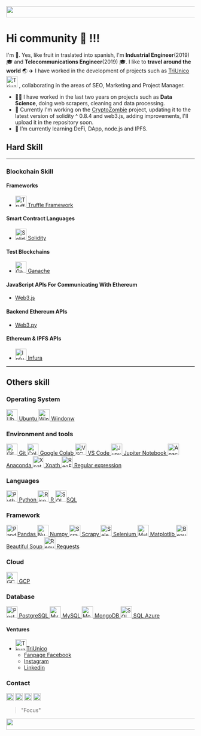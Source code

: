 
<img  src="https://bit.ly/3ekNzv1" width="1145" height="30" >

# Hi community 👋 !!!

I'm 🍍. Yes, like fruit in traslated into spanish, I'm **Industrial Engineer**(2019):mortar_board: and **Telecommunications Engineer**(2019) :mortar_board:. I like to **travel around the world** :earth_asia: :airplane: I have worked in the development of projects such as [TriUnico](https://triunico.com)<a href="https://triunico.com/"><img height="30" src="https://bit.ly/3xcCwwv" alt="Triunico icono"></a> , collaborating in the areas of SEO, Marketing and Project Manager.

- 💪🏼 I have worked in the last two years on projects such as **Data Science**, doing web scrapers, cleaning and data processing.
- 🔭 Currently I'm working on the [CryptoZombie](https://cryptozombies.io/) project, updating it to the latest version of solidity ^ 0.8.4 and web3.js, adding improvements, I'll upload it in the repository soon.
- 🌱 I’m currently learning DeFi, DApp, node.js and IPFS.

## Hard Skill

------------

### ₿lockchain Skill 
#### Frameworks
* <a href="https://bit.ly/3tHdvXY"><img height="30" src="https://bit.ly/2RKAROi" alt="Truffle Suite icono"> Truffle Framework </a> 
 
#### Smart Contract Languages
* <a href="https://bit.ly/3dC9m1S"><img height="30" src="https://bit.ly/3xdusLY" alt="Solidity icono"> Solidity </a> 

#### Test Blockchains
* <a href="https://www.trufflesuite.com/ganache"><img height="30" src="https://bit.ly/3epwMH8" alt="Ganache icono"> Ganache </a>

#### JavaScript APIs For Communicating With Ethereum
* [Web3.js](https://web3js.readthedocs.io/en/v1.3.4/)

#### Backend Ethereum APIs
* [Web3.py](https://web3py.readthedocs.io/en/stable/)

#### Ethereum & IPFS APIs
* <a href="https://infura.io/"><img height="30" src="https://bit.ly/3sEbZEW" alt="Infura icono"> Infura </a>


-----------
## Others skill
### Operating System

<a href="https://ubuntu.com/"><img height="30" src="https://bit.ly/3xe8NDc" alt="Ubuntu icono"> Ubuntu </a>
<a href="https://bit.ly/3ngq9ek"><img height="30" src="https://bit.ly/2QNS0WN" alt="Windonw icono"> Windonw </a>

### Environment and tools

<a href="https://github.com"><img height="30" src="https://bit.ly/32y9Pf9" alt="GitHub icono"> Git </a>
<a href="https://colab.research.google.com/"><img height="30" src="https://bit.ly/3gBdUaC" alt="Colab icono"> Google Colab </a>
<a href="https://bit.ly/3ve2MF1"><img height="30" src="https://bit.ly/3tDWZbe" alt="VSCode icono"> VS Code </a>
<a href="https://jupyter.org/"><img height="30" src="https://bit.ly/32CBkVc" alt="Jupyter Notebook icono"> Jupiter Notebook </a>
<a href="https://www.anaconda.com"><img height="30" src="https://bit.ly/3hezBtZ" alt="Anaconda icono"> Anaconda </a>
<a href="https://bit.ly/3epuVlu"><img height="30" src="https://bit.ly/3xgGMuM" alt="Xpath icono"> Xpath </a>
<a href="https://bit.ly/3equ0S5"><img height="30" src="https://bit.ly/3hfN4BA" alt="RegEx icono"> Regular expression </a>

### Languages
<a href="https://www.python.org/"><img height="30" src="https://bit.ly/2QLpqp8" alt="Python icono"> Python </a>
<a href="https://www.r-project.org/"><img height="30" src="https://bit.ly/32z75yr" alt="R icono"> R </a>
<a href="https://bit.ly/2QmzlBJ"><img height="30" src="https://bit.ly/3sGvA7p" alt="SQL icono">SQL</a>

### Framework
<a href="https://pandas.pydata.org/"><img height="30" src="https://bit.ly/3nlSBeV" alt="Pandas icono" >Pandas </a>
<a href="https://numpy.org/install/"><img height="30" src="https://bit.ly/3n8RBui" alt="Numpy icono"> Numpy </a>
<a href="https://scrapy.org/"><img height="30" src="https://bit.ly/3eqIWiO" alt="Scrapy icono"> Scrapy </a>
<a href="https://www.selenium.dev/"><img height="30" src="https://bit.ly/3avMi32" alt="Selenium icono"> Selenium </a>
<a href="https://matplotlib.org/"><img height="30" src="https://bit.ly/3dFQn6D" alt="Matplotlib icono"> Matplotlib </a>
<a href="https://bit.ly/3enyx7B"><img height="30" src="https://bit.ly/3sGiozl" alt="Beautiful Soup icono"> Beautiful Soup </a>
<a href="https://bit.ly/3tJDxKd"><img height="30" src="https://bit.ly/3sHZdVV" alt="Requests icono"> Requests </a>

### Cloud
<a href="https://cloud.google.com/"><img height="30" src="https://cloud.google.com/images/social-icon-google-cloud-1200-630.png" alt="GCP icono"> GCP </a>

### Database
<a href="https://www.postgresql.org/"><img height="30" src="https://bit.ly/3tJE9Q1" alt="PostgreSQL icono"> PostgreSQL </a>
<a href="https://www.mysql.com/"><img height="30" src="https://bit.ly/3sBK8Fn" alt="MySQL icono"> MySQL </a>
<a href="https://www.mongodb.com/"><img height="30" src="https://bit.ly/3n8QniA" alt="MongoDB icono"> MongoDB </a>
<a href="https://bit.ly/2PgfmnQ"><img height="30" src="https://bit.ly/3tGRZmj" alt="SQL Azure icono"> SQL Azure </a>

#### Ventures
- <a href="https://triunico.com"><img height="30" src="https://bit.ly/3xcCwwv" alt="Tirunico icono">TriUnico</a>
  - [Fanpage Facebook](https://www.facebook.com/TriUnico/)
  - [Instagram](https://www.instagram.com/triunico_/)
  - [Linkedin](https://www.linkedin.com/company/triunico/)

### Contact

<a href="https://www.linkedin.com/in/pinajmr/"><img height="20" src="https://bit.ly/32CqoH6" alt="Linkedin icono"></a> 
<a href="https://twitter.com/pinajmr"><img height="20" src="https://bit.ly/2QmAR6T" alt="Twitter icono"></a> 
<a href="https://t.me/pinajmr"><img height="20" src="https://bit.ly/3sBJKGV" alt="Telegram icono"></a> 
<a href="https://mail.google.com/mail/u/0/?view=cm&fs=1&tf=1&source=mailto&to=pinajoma0@gmail.com"><img height="20" src="https://bit.ly/3guyIAU" alt="Correo icono"></a> 
>"Focus"


<img  src="https://bit.ly/3ekNzv1" width="1145" height="30" >
